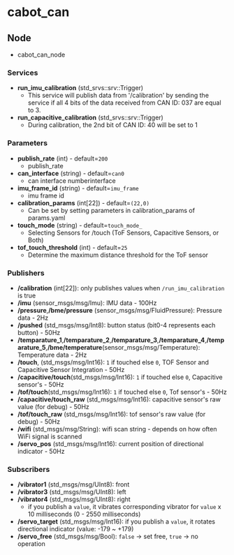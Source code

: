 # cabot_can
## Node
- cabot_can_node
### Services
- **run_imu_calibration** (std_srvs::srv::Trigger)
    - This service will publish data from '/calibration' by sending the service if all 4 bits of the data received from CAN ID: 037 are equal to 3.
- **run_capacitive_calibration** (std_srvs::srv::Trigger)    
    - During calibration, the 2nd bit of CAN ID: 40 will be set to 1

### Parameters
- **publish_rate** (int) - default=`200`
    - publish_rate
- **can_interface** (string) - default=`can0`
    - can interface numberinterface
- **imu_frame_id** (string) - default=`imu_frame`
    - imu frame id
- **calibration_params** (int[22]) - default=`(22,0)`
    - Can be set by setting parameters in calibration_params of params.yaml
- **touch_mode** (string) - default=`touch_mode_`
    - Selecting Sensors for /touch (ToF Sensors, Capacitive Sensors, or Both)
- **tof_touch_threshold** (int) - default=`25`
    - Determine the maximum distance threshold for the ToF sensor
### Publishers
- **/calibration** (int[22]): only publishes values when `/run_imu_calibration` is true
- **/imu** (sensor_msgs/msg/Imu): IMU data - 100Hz
- **/pressure**,**/bme/pressure** (sensor_msgs/msg/FluidPressure): Pressure data - 2Hz
- **/pushed** (std_msgs/msg/Int8): button status (bit0-4 represents each button) - 50Hz
- **/temparature_1**,**/temparature_2**,**/temparature_3**,**/temparature_4**,**/temparature_5**,**/bme/temperature**(sensor_msgs/msg/Temperature): Temperature data - 2Hz
- **/touch**, (std_msgs/msg/Int16): `1` if touched else `0`,
TOF Sensor and Capacitive Sensor Integration - 50Hz
- **/capacitive/touch**(std_msgs/msg/Int16): `1` if touched else `0`, Capacitive sensor's - 50Hz
- **/tof/touch**(std_msgs/msg/Int16): `1` if touched else `0`, Tof sensor's - 50Hz
- **/capacitive/touch_raw** (std_msgs/msg/Int16): capacitive sensor's raw value (for debug) - 50Hz
- **/tof/touch_raw** (std_msgs/msg/Int16): tof sensor's raw value (for debug) - 50Hz
- **/wifi** (std_msgs/msg/String): wifi scan string - depends on how often WiFi signal is scanned
- **/servo_pos** (std_msgs/msg/Int16): current position of directional indicator - 50Hz
### Subscribers
- **/vibrator1** (std_msgs/msg/UInt8): front
- **/vibrator3** (std_msgs/msg/UInt8): left
- **/vibrator4** (std_msgs/msg/UInt8): right
    - if you publish a `value`, it vibrates corresponding vibrator for `value` x 10 milliseconds (0 - 2550 milliseconds)
- **/servo_target** (std_msgs/msg/Int16): if you publish a `value`, it rotates directional indicator (value: -179 ~ +179)
- **/servo_free** (std_msgs/msg/Bool): `false` -> set free, `true` -> no operation